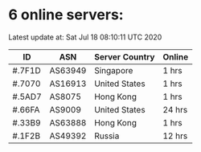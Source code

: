 # 6 online servers:

Latest update at: Sat Jul 18 08:10:11 UTC 2020

| ID | ASN | Server Country | Online |
| -- | --- | -------------- | ------ |
| #.7F1D | AS63949 | Singapore | 1 hrs |
| #.7070 | AS16913 | United States | 1 hrs |
| #.5AD7 | AS8075 | Hong Kong | 1 hrs |
| #.66FA | AS9009 | United States | 24 hrs |
| #.33B9 | AS63888 | Hong Kong | 1 hrs |
| #.1F2B | AS49392 | Russia | 12 hrs |

